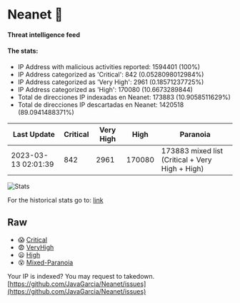 # Neanet :hocho:
#### Threat intelligence feed
#### The stats:

- IP Address with malicious activities reported: 1594401 (100%)
- IP Address categorized as 'Critical':  842 (0.0528098012984%)
- IP Address categorized as 'Very High':  2961 (0.18571237725%)
- IP Address categorized as 'High':  170080 (10.6673289844)
- Total de direcciones IP indexadas en Neanet:  173883 (10.9058511629%)
- Total de direcciones IP descartadas en Neanet:  1420518 (89.0941488371%)

| Last Update | Critical | Very High | High | Paranoia |
| --- | --- | --- | --- | --- |
| 2023-03-13 02:01:39 | 842 | 2961 | 170080 | 173883 mixed list (Critical + Very High + High)|

![Stats](https://docs.google.com/spreadsheets/d/e/2PACX-1vSnaNMIXVabIpDJjufMlzH7poXnshF3mgd8Is1g9ytUEzVsP5my4Trn8f-xkoLLQ38xpL3HtmUexLo6/pubchart?oid=501124687&format=image)

For the historical stats go to: [link](/stats.csv)
## Raw
- :scream: [Critical](https://raw.githubusercontent.com/JavaGarcia/Neanet/master/blacklists/neanet_critical.txt)
- :fearful: [VeryHigh](https://raw.githubusercontent.com/JavaGarcia/Neanet/master/blacklists/neanet_veryHigh.txtt)
- :frowning: [High](https://raw.githubusercontent.com/JavaGarcia/Neanet/master/blacklists/neanet_high.txt)
- :dizzy_face: [Mixed-Paranoia](https://raw.githubusercontent.com/JavaGarcia/Neanet/master/blacklists/neanet_all.txt)


Your IP is indexed? You may request to takedown. [https://github.com/JavaGarcia/Neanet/issues](https://github.com/JavaGarcia/Neanet/issues)





























































































































































































































































































































































































































































































































































































































































































































































































































































































































































































































































































































































































































































































































































































































































































































































































































































































































































































































































































































































































































































































































































































































































































































































































































































































































































































































































































































































































































































































































































































































































































































































































































































































































































































































































































































































































































































































































































































































































































































































































































































































































































































































































































































































































































































































































































































































































































































































































































































































































































































































































































































































































































































































































































































































































































































































































































































































































































































































































































































































































































































































































































































































































































































































































































































































































































































































































































































































































































































































































































































































































































































































































































































































































































































































































































































































































































































































































































































































































































































































































































































































































































































































































































































































































































































































































































































































































































































































































































































































































































































































































































































































































































































































































































































































































































































































































































































































































































































































































































































































































































